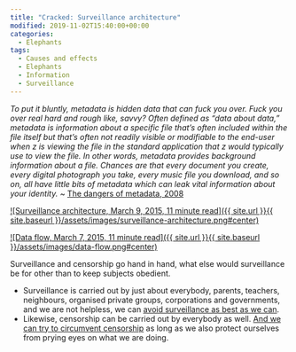 ```yaml
---
title: "Cracked: Surveillance architecture"
modified: 2019-11-02T15:40:00+00:00
categories:
  - Elephants
tags:
  - Causes and effects
  - Elephants
  - Information
  - Surveillance
---
```

_To put it bluntly, metadata is hidden data that can fuck you over. Fuck you over real hard and rough like, savvy? Often defined as “data about data,” metadata is information about a specific file that’s often included within the file itself but that’s often not readily visible or modifiable to the end-user when z is viewing the file in the standard application that z would typically use to view the file. In other words, metadata provides background information about a file. Chances are that every document you create, every digital photograph you take, every music file you download, and so on, all have little bits of metadata which can leak vital information about your identity._ ~ [The dangers of metadata, 2008](http://www.textfiles.com/uploads/diz-usp3.txt) 

[![Surveillance architecture, March 9, 2015, 11 minute read]({{ site.url }}{{ site.baseurl }}/assets/images/surveillance-architecture.png#center)](https://labs.rs/en/invisible-infrastructures-surveillance-achitecture/)

[![Data flow, March 7, 2015, 11 minute read]({{ site.url }}{{ site.baseurl }}/assets/images/data-flow.png#center)](https://labs.rs/en/invisible-infrastructures-data-flow/)

Surveillance and censorship go hand in hand, what else would surveillance be for other than to keep subjects obedient.

* Surveillance is carried out by just about everybody, parents, teachers, neighbours, organised private groups, corporations and governments, and we are not helpless, we can [avoid surveillance as best as we can](https://github.com/tymyrddin/orchard/blob/main/mitigations/data/Avoiding-surveillance.md).
* Likewise, censorship can be carried out by everybody as well. [And we can try to circumvent censorship](https://github.com/tymyrddin/orchard/blob/main/mitigations/data/Circumventing-censorship.md) as long as we also protect ourselves from prying eyes on what we are doing.
